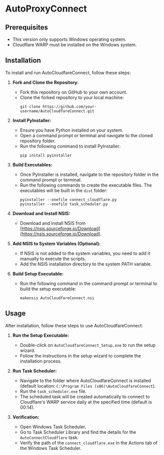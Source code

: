 # AutoProxyConnect

## Prerequisites

- This version only supports Windows operating system.
- Cloudflare WARP must be installed on the Windows system.

## Installation

To install and run AutoCloudfareConnect, follow these steps:

1. **Fork and Clone the Repository:** 
   - Fork this repository on GitHub to your own account.
   - Clone the forked repository to your local machine:
     ```
     git clone https://github.com/your-username/AutoCloudfareConnect.git
     ```

2. **Install PyInstaller:**
   - Ensure you have Python installed on your system.
   - Open a command prompt or terminal and navigate to the cloned repository folder.
   - Run the following command to install PyInstaller:
     ```
     pip install pyinstaller
     ```

3. **Build Executables:**
   - Once PyInstaller is installed, navigate to the repository folder in the command prompt or terminal.
   - Run the following commands to create the executable files. The executables will be built in the `dist` folder:
     ```
     pyinstaller --onefile connect_cloudflare.py
     pyinstaller --onefile task_scheduler.py
     ```

4. **Download and Install NSIS:**
   - Download and install NSIS from [https://nsis.sourceforge.io/Download](https://nsis.sourceforge.io/Download).

5. **Add NSIS to System Variables (Optional):**
   - If NSIS is not added to the system variables, you need to add it manually to execute the scripts.
   - Add the NSIS installation directory to the system PATH variable.

6. **Build Setup Executable:**
   - Run the following command in the command prompt or terminal to build the setup executable:
     ```
     makensis AutoCloudfareConnect.nsi
     ```

## Usage

After installation, follow these steps to use AutoCloudfareConnect:

1. **Run the Setup Executable:**
   - Double-click on `AutoCloudfareConnect_Setup.exe` to run the setup wizard.
   - Follow the instructions in the setup wizard to complete the installation process.

2. **Run Task Scheduler:**
   - Navigate to the folder where AutoCloudfareConnect is installed (default location: `C:\Program Files (x86)\AutoCloudfareConnect`).
   - Run the `task_scheduler.exe` file.
   - The scheduled task will be created automatically to connect to Cloudflare's WARP service daily at the specified time (default is 00:14).

3. **Verification:**
   - Open Windows Task Scheduler.
   - Go to Task Scheduler Library and find the details for the `AutoConnectCloudflare` task.
   - Verify the path of the `connect_cloudflare.exe` in the Actions tab of the Windows Task Scheduler.

